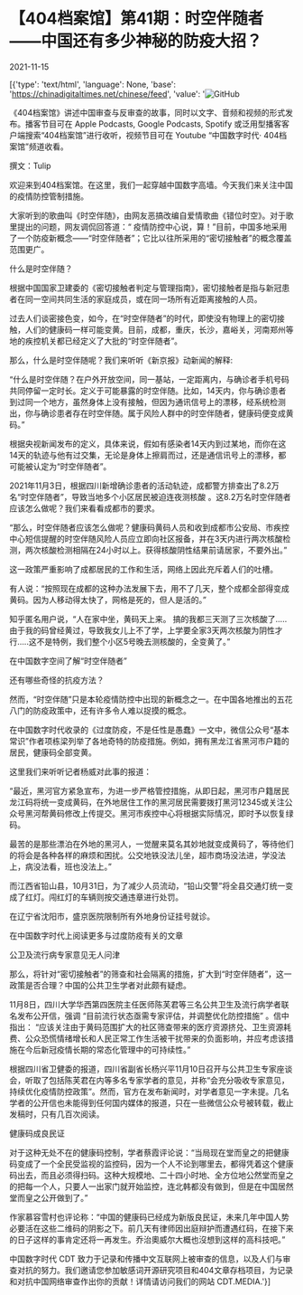 # 【404档案馆】第41期：时空伴随者——中国还有多少神秘的防疫大招？

2021-11-15

[{'type': 'text/html', 'language': None, 'base': 'https://chinadigitaltimes.net/chinese/feed', 'value': '![GitHub](https://chinadigitaltimes.net/chinese/files/2021/11/41-3.jpg)

《404档案馆》讲述中国审查与反审查的故事，同时以文字、音频和视频的形式发布。播客节目可在 Apple Podcasts, Google Podcasts, Spotify 或泛用型播客客户端搜索“404档案馆”进行收听，视频节目可在 Youtube “中国数字时代· 404档案馆”频道收看。







撰文：Tulip

欢迎来到404档案馆。在这里，我们一起穿越中国数字高墙。今天我们来关注中国的疫情防控管制措施。

大家听到的歌曲叫《时空伴随》，由网友恶搞改编自爱情歌曲《错位时空》。对于歌里提出的问题，网友调侃回答道：“ 疫情防控中心说，算！”目前，中国多地采用了一个防疫新概念——“时空伴随者”；它比以往所采用的“密切接触者”的概念覆盖范围更广。

什么是时空伴随？

根据中国国家卫建委的《密切接触者判定与管理指南》，密切接触者是指与新冠患者在同一空间共同生活的家庭成员，或在同一场所有近距离接触的人员。

过去人们谈密接色变，如今，在“时空伴随者”的时代，即使没有物理上的密切接触，人们的健康码一样可能变黄。目前，成都，重庆，长沙，嘉峪关，河南郑州等地的疾控机关都已经定义了大批的“时空伴随者”。

那么，什么是时空伴随呢？我们来听听《新京报》动新闻的解释:



“什么是时空伴随？在户外开放空间，同一基站，一定距离内，与确诊者手机号码共同停留一定时长。定义于可能暴露的时空伴随。比如，14天内，你与确诊患者到过同一个地方，虽然身体上没有接触，但因为通讯信号上的漂移，经系统检测出，你与确诊患者存在时空伴随。属于风险人群中的时空伴随者，健康码便变成黄码。”



根据央视新闻发布的定义，具体来说，假如有感染者14天内到过某地，而你在这14天的轨迹与他有过交集，无论是身体上擦肩而过，还是通信讯号上的漂移，都可能被认定为“时空伴随者”。

2021年11月3日，根据四川新增确诊患者的活动轨迹，成都警方排查出了8.2万名“时空伴随者”，导致当地多个小区居民被迫连夜测核酸 。这8.2万名时空伴随者应该怎么做呢？我们来看看成都市的要求。



“那么，时空伴随者应该怎么做呢？健康码黄码人员和收到成都市公安局、市疾控中心短信提醒的时空伴随风险人员应立即向社区报备，并在3天内进行两次核酸检测，两次核酸检测相隔在24小时以上。获得核酸阴性结果前请居家，不要外出。”



这一政策严重影响了成都居民的工作和生活，网络上因此充斥着人们的吐槽。

有人说：“按照现在成都的这种办法发展下去，用不了几天，整个成都全部得变成黄码。因为人移动得太快了，网格是死的，但人是活的。”

知乎匿名用户说，“人在家中坐，黄码天上来。 搞的我都三天测了三次核酸了…..由于我的码曾经黄过，导致我女儿上不了学，上学要全家3天两次核酸为阴性才行…..这不是特例，我们整个小区5号晚去测核酸的，全变黄了。”

在中国数字空间了解“时空伴随者”

还有哪些奇怪的抗疫方法？

然而，“时空伴随”只是本轮疫情防控中出现的新概念之一。在中国各地推出的五花八门的防疫政策中，还有许多令人难以捉摸的概念。

在中国数字时代收录的《过度防疫，不是任性是愚蠢》一文中，微信公众号“基本常识”作者项栋梁列举了各地奇特的防疫措施。例如，拥有黑龙江省黑河市户籍的居民，健康码全部变黄。

这里我们来听听记者杨威对此事的报道：



“最近，黑河官方紧急宣布，为进一步严格管控措施，从即日起，黑河市户籍居民龙江码将统一变成黄码，在外地居住工作的黑河居民需要拨打黑河12345或关注公众号黑河帮黄码修改上传提交。黑河市疾控中心将根据实际情况，即时予以恢复绿码。



最苦的是那些漂泊在外地的黑河人，一觉醒来莫名其妙地就变成黄码了，等待他们的将会是各种各样的麻烦和困扰。公交地铁没法儿坐，超市商场没法进，学没法上，病没法看，班也没法上。”

而江西省铅山县，10月31日，为了减少人员流动，“铅山交警”将全县交通灯统一变成了红灯。闯红灯的车辆则按交通违章进行处罚。

在辽宁省沈阳市，盛京医院限制所有外地身份证挂号就诊。

在中国数字时代上阅读更多与过度防疫有关的文章

公卫及流行病专家意见无人问津

那么，将针对“密切接触者”的筛查和社会隔离的措施，扩大到“时空伴随者”，这一政策是否合理？中国的公共卫生学者对此颇有疑虑。

11月8日，四川大学华西第四医院主任医师陈芙君等三名公共卫生及流行病学者联名发布公开信，强调 “目前流行状态亟需专家评估，并调整优化防控措施” 。信中指出： “应该关注由于黄码范围扩大的社区筛查带来的医疗资源挤兑、卫生资源耗费、公众恐慌情绪增长和人民正常工作生活被干扰带来的负面影响，并应考虑该措施在今后新冠疫情长期的常态化管理中的可持续性。”

根据四川省卫健委的报道，四川省副省长杨兴平11月10日召开与公共卫生专家座谈会，听取了包括陈芙君在内等多名专家学者的意见，并称“会充分吸收专家意见，持续优化疫情防控政策”。然而，官方在发布新闻时，对学者意见一字未提。几名学者的公开信也未能得到任何国内媒体的报道，只在一些微信公众号被转载，截止发稿时，只有几百次阅读。

健康码成良民证

对于这种无处不在的健康码控制，学者蔡霞评论说：“当局现在堂而皇之的把健康码变成了一个全民受监视的监控码，因为一个人不论到哪里去，都得凭着这个健康码出去，而且必须得扫码。这种大规模地、二十四小时地、全方位地公然堂而皇之的把每一个人，只要人一出家门就开始监控，连北韩都没有做到，但是在中国居然堂而皇之公开做到了。”

作家慕容雪村也评论称：“中国的健康码已经成为新版良民证，未来几年中国人势必要活在这些二维码的阴影之下。前几天有律师因出庭辩护而遭遇红码，在接下来的日子这样的事肯定还将一再发生。乔治奧威尔大概也沒想到这样的高科技吧。”

中国数字时代 CDT 致力于记录和传播中文互联网上被审查的信息，以及人们与审查对抗的努力。我们邀请您参加敏感词开源研究项目和404文章存档项目，为记录和对抗中国网络审查作出你的贡献！详情请访问我们的网站 CDT.MEDIA.'}]